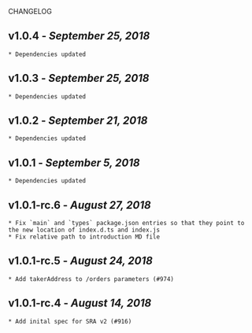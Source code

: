 <!--
changelogUtils.file is auto-generated using the monorepo-scripts package. Don't edit directly.
Edit the package's CHANGELOG.json file only.
-->

CHANGELOG

## v1.0.4 - _September 25, 2018_

    * Dependencies updated

## v1.0.3 - _September 25, 2018_

    * Dependencies updated

## v1.0.2 - _September 21, 2018_

    * Dependencies updated

## v1.0.1 - _September 5, 2018_

    * Dependencies updated

## v1.0.1-rc.6 - _August 27, 2018_

    * Fix `main` and `types` package.json entries so that they point to the new location of index.d.ts and index.js
    * Fix relative path to introduction MD file

## v1.0.1-rc.5 - _August 24, 2018_

    * Add takerAddress to /orders parameters (#974)

## v1.0.1-rc.4 - _August 14, 2018_

    * Add inital spec for SRA v2 (#916)

